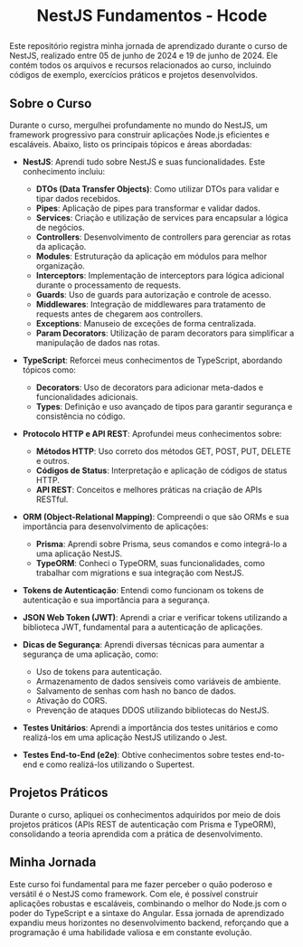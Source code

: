 # <p align="center">NestJS Fundamentos - Hcode</p>

Este repositório registra minha jornada de aprendizado durante o curso de NestJS, realizado entre 05 de junho de 2024 e 19 de junho de 2024. Ele contém todos os arquivos e recursos relacionados ao curso, incluindo códigos de exemplo, exercícios práticos e projetos desenvolvidos.

## Sobre o Curso

Durante o curso, mergulhei profundamente no mundo do NestJS, um framework progressivo para construir aplicações Node.js eficientes e escaláveis. Abaixo, listo os principais tópicos e áreas abordadas:

- **NestJS**: Aprendi tudo sobre NestJS e suas funcionalidades. Este conhecimento incluiu:

  - **DTOs (Data Transfer Objects)**: Como utilizar DTOs para validar e tipar dados recebidos.
  - **Pipes**: Aplicação de pipes para transformar e validar dados.
  - **Services**: Criação e utilização de services para encapsular a lógica de negócios.
  - **Controllers**: Desenvolvimento de controllers para gerenciar as rotas da aplicação.
  - **Modules**: Estruturação da aplicação em módulos para melhor organização.
  - **Interceptors**: Implementação de interceptors para lógica adicional durante o processamento de requests.
  - **Guards**: Uso de guards para autorização e controle de acesso.
  - **Middlewares**: Integração de middlewares para tratamento de requests antes de chegarem aos controllers.
  - **Exceptions**: Manuseio de exceções de forma centralizada.
  - **Param Decorators**: Utilização de param decorators para simplificar a manipulação de dados nas rotas.

- **TypeScript**: Reforcei meus conhecimentos de TypeScript, abordando tópicos como:

  - **Decorators**: Uso de decorators para adicionar meta-dados e funcionalidades adicionais.
  - **Types**: Definição e uso avançado de tipos para garantir segurança e consistência no código.

- **Protocolo HTTP e API REST**: Aprofundei meus conhecimentos sobre:

  - **Métodos HTTP**: Uso correto dos métodos GET, POST, PUT, DELETE e outros.
  - **Códigos de Status**: Interpretação e aplicação de códigos de status HTTP.
  - **API REST**: Conceitos e melhores práticas na criação de APIs RESTful.

- **ORM (Object-Relational Mapping)**: Compreendi o que são ORMs e sua importância para desenvolvimento de aplicações:

  - **Prisma**: Aprendi sobre Prisma, seus comandos e como integrá-lo a uma aplicação NestJS.
  - **TypeORM**: Conheci o TypeORM, suas funcionalidades, como trabalhar com migrations e sua integração com NestJS.

- **Tokens de Autenticação**: Entendi como funcionam os tokens de autenticação e sua importância para a segurança.

- **JSON Web Token (JWT)**: Aprendi a criar e verificar tokens utilizando a biblioteca JWT, fundamental para a autenticação de aplicações.

- **Dicas de Segurança**: Aprendi diversas técnicas para aumentar a segurança de uma aplicação, como:

  - Uso de tokens para autenticação.
  - Armazenamento de dados sensíveis como variáveis de ambiente.
  - Salvamento de senhas com hash no banco de dados.
  - Ativação do CORS.
  - Prevenção de ataques DDOS utilizando bibliotecas do NestJS.

- **Testes Unitários**: Aprendi a importância dos testes unitários e como realizá-los em uma aplicação NestJS utilizando o Jest.

- **Testes End-to-End (e2e)**: Obtive conhecimentos sobre testes end-to-end e como realizá-los utilizando o Supertest.

## Projetos Práticos

Durante o curso, apliquei os conhecimentos adquiridos por meio de dois projetos práticos (APIs REST de autenticação com Prisma e TypeORM), consolidando a teoria aprendida com a prática de desenvolvimento.

## Minha Jornada

Este curso foi fundamental para me fazer perceber o quão poderoso e versátil é o NestJS como framework. Com ele, é possível construir aplicações robustas e escaláveis, combinando o melhor do Node.js com o poder do TypeScript e a sintaxe do Angular. Essa jornada de aprendizado expandiu meus horizontes no desenvolvimento backend, reforçando que a programação é uma habilidade valiosa e em constante evolução.
